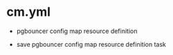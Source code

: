 



# cm.yml


* pgbouncer config map resource definition

* save pgbouncer config map resource definition task
